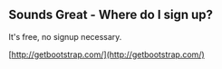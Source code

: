 ##  Sounds Great - Where do I sign up?

It's free, no signup necessary.

[http://getbootstrap.com/](http://getbootstrap.com/)

